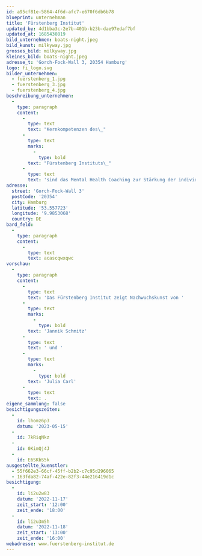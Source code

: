 ```yaml
---
id: a95cf81e-5864-4f6d-afc7-e670f6db6b78
blueprint: unternehman
title: 'Fürstenberg Institut'
updated_by: 4d1bba3c-2e7b-401b-b23b-dae97edaf7bf
updated_at: 1685430819
bild_unternehmen: boats-night.jpeg
bild_kunst: milkyway.jpg
grosses_bild: milkyway.jpg
kleines_bild: boats-night.jpeg
adresse_t: 'Gorch-Fock-Wall 3, 20354 Hamburg'
logo: fi_logo.svg
bilder_unternehmen:
  - fuerstenberg_1.jpg
  - fuerstenberg_3.jpg
  - fuerstenberg_4.jpg
beschreibung_unternehmen:
  -
    type: paragraph
    content:
      -
        type: text
        text: "Kernkompetenzen des\_"
      -
        type: text
        marks:
          -
            type: bold
        text: "Fürstenberg Instituts\_"
      -
        type: text
        text: 'sind das Mental Health Coaching zur Stärkung der individuellen, psychischen Gesundheit sowie das Corporate Health Consulting, welches die Etablierung gesunder Rahmenbedingungen für ein effizientes und zukunftsfähiges Arbeiten zum Ziel hat. Ergänzt wird das Portfolio des Fürstenberg Instituts durch den Bereich Health & Safety, der zeitgemäßen Arbeits- und Gesundheitsschutz bietet.'
adresse:
  street: 'Gorch-Fock-Wall 3'
  postCode: '20354'
  city: Hamburg
  latitude: '53.557723'
  longitude: '9.9853068'
  country: DE
bard_feld:
  -
    type: paragraph
    content:
      -
        type: text
        text: acascqwxqwc
vorschau:
  -
    type: paragraph
    content:
      -
        type: text
        text: 'Das Fürstenberg Institut zeigt Nachwuchskunst von '
      -
        type: text
        marks:
          -
            type: bold
        text: 'Jannik Schmitz'
      -
        type: text
        text: ' und '
      -
        type: text
        marks:
          -
            type: bold
        text: 'Julia Carl'
      -
        type: text
        text: .
eigene_sammlung: false
besichtigungszeiten:
  -
    id: lhomz6p3
    datum: '2023-05-15'
  -
    id: 7kRiqNkz
  -
    id: 0KimQj4J
  -
    id: E6SKbS5k
ausgestellte_kuenstler:
  - 55f662e3-66cf-45ff-b2b2-c7c95d296065
  - 163fda82-74af-422e-82f3-44e216419d1c
besichtigung:
  -
    id: li2u2w83
    datum: '2022-11-17'
    zeit_start: '12:00'
    zeit_ende: '18:00'
  -
    id: li2u3m5h
    datum: '2022-11-18'
    zeit_start: '13:00'
    zeit_ende: '16:00'
webadresse: www.fuerstenberg-institut.de
---
```

